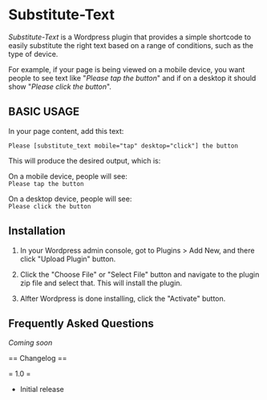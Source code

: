 # Substitute-Text

*Substitute-Text* is a Wordpress plugin that provides a simple shortcode to easily 
substitute the right text based on a range of conditions, such as the type of device.

For example, if your page is being viewed on a mobile device, you want people to 
see text like "_Please tap the button_" and if on a desktop it should show "_Please 
click the button_".

## BASIC USAGE
In your page content, add this text:
```
Please [substitute_text mobile="tap" desktop="click"] the button
```

This will produce the desired output, which is:

On a mobile device, people will see:<br>
`Please tap the button`

On a desktop device, people will see:<br>
`Please click the button`

## Installation

1. In your Wordpress admin console, got to Plugins > Add New, and there click "Upload Plugin" button.

2. Click the "Choose File" or "Select File" button and navigate to the plugin zip file and select that. This will install the plugin.

3. Alfter Wordpress is done installing, click the "Activate" button.

## Frequently Asked Questions

_Coming soon_

== Changelog ==

= 1.0 =
* Initial release
